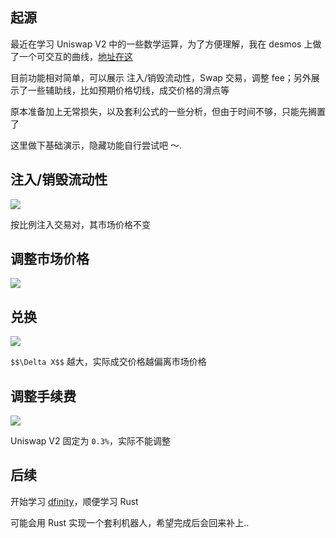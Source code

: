 ## 起源

最近在学习 Uniswap V2 中的一些数学运算，为了方便理解，我在 desmos 上做了一个可交互的曲线，[地址在这](https://www.desmos.com/calculator/youuxzbvr7)

目前功能相对简单，可以展示 注入/销毁流动性，Swap 交易，调整 fee；另外展示了一些辅助线，比如预期价格切线，成交价格的滑点等

原本准备加上无常损失，以及套利公式的一些分析，但由于时间不够，只能先搁置了

这里做下基础演示，隐藏功能自行尝试吧 ～.

## 注入/销毁流动性

![](./images/uniswap_v2_mint.gif)

按比例注入交易对，其市场价格不变

## 调整市场价格

![](./images/uniswap_v2_reserve.gif)

## 兑换

![](./images/uniswap_v2_swap.gif)

`$$\Delta X$$` 越大，实际成交价格越偏离市场价格

## 调整手续费

![](./images/uniswap_v2_fee.gif)

Uniswap V2 固定为 `0.3%`，实际不能调整

## 后续

开始学习 [dfinity](https://dfinity.org/)，顺便学习 Rust

可能会用 Rust 实现一个套利机器人，希望完成后会回来补上..

